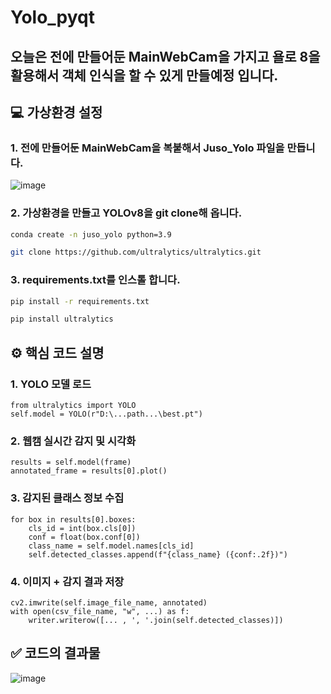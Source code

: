 # Yolo_pyqt
## 오늘은 전에 만들어둔 MainWebCam을 가지고 욜로 8을 활용해서 객체 인식을 할 수 있게 만들예정 입니다.

## 💻 가상환경 설정

### 1. 전에 만들어둔 MainWebCam을 복붙해서 Juso_Yolo 파일을 만듭니다.

![image](https://github.com/user-attachments/assets/9bc4024a-244a-4d32-82fc-42b16905d096)

### 2. 가상환경을 만들고 YOLOv8을 git clone해 옵니다.
```bash
conda create -n juso_yolo python=3.9

git clone https://github.com/ultralytics/ultralytics.git
```
### 3. requirements.txt를 인스톨 합니다.
```bash
pip install -r requirements.txt

pip install ultralytics
```

## ⚙️ 핵심 코드 설명

### 1. YOLO 모델 로드
```
from ultralytics import YOLO
self.model = YOLO(r"D:\...path...\best.pt")
```
### 2. 웹캠 실시간 감지 및 시각화
```
results = self.model(frame)
annotated_frame = results[0].plot()
```
### 3. 감지된 클래스 정보 수집
```
for box in results[0].boxes:
    cls_id = int(box.cls[0])
    conf = float(box.conf[0])
    class_name = self.model.names[cls_id]
    self.detected_classes.append(f"{class_name} ({conf:.2f})")
```
### 4. 이미지 + 감지 결과 저장
```
cv2.imwrite(self.image_file_name, annotated)
with open(csv_file_name, "w", ...) as f:
    writer.writerow([... , ', '.join(self.detected_classes)])
```
## ✅ 코드의 결과물
![image](https://github.com/user-attachments/assets/e283bea2-f946-413c-aebf-7ed778cb81aa)
